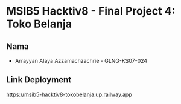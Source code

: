 # MSIB5 Hacktiv8 - Final Project 4: Toko Belanja

## Nama
 - Arrayyan Alaya Azzamachzachrie - GLNG-KS07-024

## Link Deployment
https://msib5-hacktiv8-tokobelanja.up.railway.app
